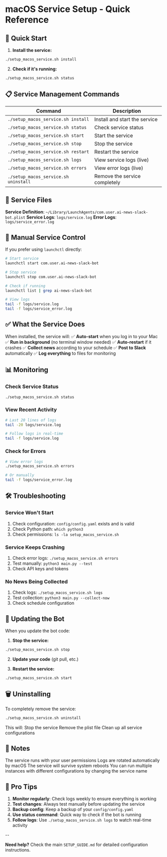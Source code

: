 # macOS Service Setup - Quick Reference

## 🚀 Quick Start

1. **Install the service:**
```bash
./setup_macos_service.sh install
```

2. **Check if it's running:**
```bash
./setup_macos_service.sh status
```

## 📋 Service Management Commands

| Command | Description |
|---------|-------------|
| `./setup_macos_service.sh install` | Install and start the service |
| `./setup_macos_service.sh status` | Check service status |
| `./setup_macos_service.sh start` | Start the service |
| `./setup_macos_service.sh stop` | Stop the service |
| `./setup_macos_service.sh restart` | Restart the service |
| `./setup_macos_service.sh logs` | View service logs (live) |
| `./setup_macos_service.sh errors` | View error logs (live) |
| `./setup_macos_service.sh uninstall` | Remove the service completely |

## 📁 Service Files

 **Service Definition**: `~/Library/LaunchAgents/com.user.ai-news-slack-bot.plist`
 **Service Logs**: `logs/service.log`
 **Error Logs**: `logs/service_error.log`

## 🔧 Manual Service Control

If you prefer using `launchctl` directly:

```bash
# Start service
launchctl start com.user.ai-news-slack-bot

# Stop service
launchctl stop com.user.ai-news-slack-bot

# Check if running
launchctl list | grep ai-news-slack-bot

# View logs
tail -f logs/service.log
tail -f logs/service_error.log
```

## ✅ What the Service Does

When installed, the service will:
 ✅ **Auto-start** when you log in to your Mac
 ✅ **Run in background** (no terminal window needed)
 ✅ **Auto-restart** if it crashes
 ✅ **Collect news** according to your schedule
 ✅ **Post to Slack** automatically
 ✅ **Log everything** to files for monitoring

## 📊 Monitoring

### Check Service Status
```bash
./setup_macos_service.sh status
```

### View Recent Activity
```bash
# Last 20 lines of logs
tail -20 logs/service.log

# Follow logs in real-time
tail -f logs/service.log
```

### Check for Errors
```bash
# View error logs
./setup_macos_service.sh errors

# Or manually
tail -f logs/service_error.log
```

## 🛠️ Troubleshooting

### Service Won't Start
1. Check configuration: `config/config.yaml` exists and is valid
2. Check Python path: `which python3`
3. Check permissions: `ls -la setup_macos_service.sh`

### Service Keeps Crashing
1. Check error logs: `./setup_macos_service.sh errors`
2. Test manually: `python3 main.py --test`
3. Check API keys and tokens

### No News Being Collected
1. Check logs: `./setup_macos_service.sh logs`
2. Test collection: `python3 main.py --collect-now`
3. Check schedule configuration

## 🔄 Updating the Bot

When you update the bot code:

1. **Stop the service:**
```bash
./setup_macos_service.sh stop
```

2. **Update your code** (git pull, etc.)

3. **Restart the service:**
```bash
./setup_macos_service.sh start
```

## 🗑️ Uninstalling

To completely remove the service:

```bash
./setup_macos_service.sh uninstall
```

This will:
 Stop the service
 Remove the plist file
 Clean up all service configurations

## 📝 Notes

 The service runs with your user permissions
 Logs are rotated automatically by macOS
 The service will survive system reboots
 You can run multiple instances with different configurations by changing the service name

## 🎯 Pro Tips

1. **Monitor regularly**: Check logs weekly to ensure everything is working
2. **Test changes**: Always test manually before updating the service
3. **Backup config**: Keep a backup of your `config/config.yaml`
4. **Use status command**: Quick way to check if the bot is running
5. **Follow logs**: Use `./setup_macos_service.sh logs` to watch real-time activity

--

**Need help?** Check the main `SETUP_GUIDE.md` for detailed configuration instructions.
